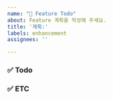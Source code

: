 ```yaml
---
name: "📝 Feature Todo"
about: Feature 계획을 작성해 주세요.
title: '계획:'
labels: enhancement
assignees: ''

---
```


### ✅ Todo



### ✅ ETC
